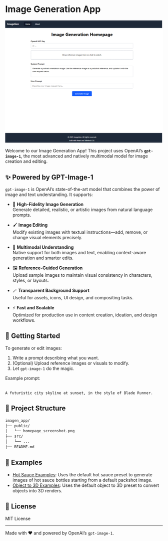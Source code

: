 # Image Generation App

![Homepage Screenshot](imagen_app/public/homepage_screenshot.png)

Welcome to our Image Generation App! This project uses OpenAI’s **`gpt-image-1`**, the most advanced and natively multimodal model for image creation and editing.

## ✨ Powered by GPT-Image-1

`gpt-image-1` is OpenAI’s state-of-the-art model that combines the power of image and text understanding. It supports:

- 🎨 **High-Fidelity Image Generation**  
  Generate detailed, realistic, or artistic images from natural language prompts.

- 🖌️ **Image Editing**  
  Modify existing images with textual instructions—add, remove, or change visual elements precisely.

- 🧠 **Multimodal Understanding**  
  Native support for both images and text, enabling context-aware generation and smarter edits.

- 🖼️ **Reference-Guided Generation**  
  Upload sample images to maintain visual consistency in characters, styles, or layouts.

- 🪄 **Transparent Background Support**  
  Useful for assets, icons, UI design, and compositing tasks.

- ⚡ **Fast and Scalable**  
  Optimized for production use in content creation, ideation, and design workflows.

## 🚀 Getting Started

To generate or edit images:

1. Write a prompt describing what you want.
2. (Optional) Upload reference images or visuals to modify.
3. Let `gpt-image-1` do the magic.

Example prompt:
```

A futuristic city skyline at sunset, in the style of Blade Runner.

````

## 📁 Project Structure

```bash
imagen_app/
├── public/
│   └── homepage_screenshot.png
├── src/
│   └── ...
├── README.md
````

## 📂 Examples

- [Hot Sauce Examples](hot_sauce_examples/README.md): Uses the default hot sauce preset to generate images of hot sauce bottles starting from a default packshot image.
- [Object to 3D Examples](object_to_3d_examples/README.md): Uses the default object to 3D preset to convert objects into 3D renders.

## 📄 License

MIT License

---

Made with ❤️ and powered by OpenAI’s `gpt-image-1`.
